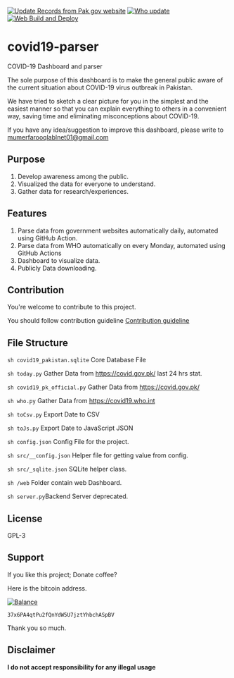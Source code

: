 [![Update Records from Pak gov website](https://github.com/lablnet/covid19-parser/actions/workflows/pk.yaml/badge.svg)](https://github.com/lablnet/covid19-parser/actions/workflows/pk.yaml)
[![Who update](https://github.com/lablnet/covid19-parser/actions/workflows/who.yaml/badge.svg)](https://github.com/lablnet/covid19-parser/actions/workflows/who.yaml)
[![Web Build and Deploy](https://github.com/lablnet/covid19-parser/actions/workflows/web_build.yml/badge.svg)](https://github.com/lablnet/covid19-parser/actions/workflows/web_build.yml)

# covid19-parser

COVID-19 Dashboard and parser

  
  The sole purpose of this dashboard is to make the general public aware of the current situation about COVID-19 virus outbreak in Pakistan.

We have tried to sketch a clear picture for you in the simplest and the easiest manner so that you can explain everything to others in a convenient way, saving time and eliminating misconceptions about COVID-19.

If you have any idea/suggestion to improve this dashboard, please write to mumerfarooqlablnet01@gmail.com

## Purpose

1. Develop awareness among the public.
2. Visualized the data for everyone to understand.
3. Gather data for research/experiences.

## Features

1. Parse data from government websites automatically daily, automated using GitHub Action.
2. Parse data from WHO automatically on every Monday, automated using GitHub Actions
3. Dashboard to visualize data.
4. Publicly Data downloading.

## Contribution

You're welcome to contribute to this project.

You should follow contribution guideline [Contribution guideline](https://github.com/lablnet/covid19-parser/blob/master/CONTRIBUTING.md)
  
## File Structure
  ```sh covid19_pakistan.sqlite``` Core Database File
  
  ```sh today.py``` Gather Data from  https://covid.gov.pk/ last 24 hrs stat.
  
  ```sh covid19_pk_official.py``` Gather Data from  https://covid.gov.pk/
     
  ```sh who.py``` Gather Data from  https://covid19.who.int
  
  ```sh toCsv.py``` Export Date to CSV
    
  ```sh toJs.py``` Export Date to JavaScript  JSON
    
  ```sh config.json``` Config File for the project.
    
  ```sh src/__config.json``` Helper file for getting value from config.
        
  ```sh src/_sqlite.json``` SQLite helper class.
    
  ```sh /web``` Folder contain web Dashboard.
    
  ```sh server.py```Backend Server deprecated.
    

## License

GPL-3

## Support

If you like this project; Donate coffee?

Here is the bitcoin address.

[![Balance](https://img.balancebadge.io/btc/37x6PA4qtPu2fQnYdW5U7jztYhbchASpBV.svg)](https://img.balancebadge.io/btc/37x6PA4qtPu2fQnYdW5U7jztYhbchASpBV.svg)

```37x6PA4qtPu2fQnYdW5U7jztYhbchASpBV```

Thank you so much.

## Disclaimer

**I do not accept responsibility for any illegal usage**
